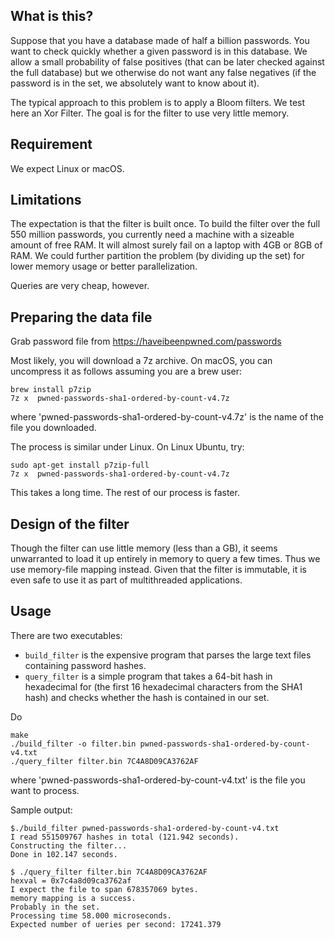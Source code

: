 
## What is this?

Suppose that you have a database made of half a billion passwords. You want to check quickly whether a given password is in this database. We allow a small probability of false positives (that can be later checked against the full database) but we otherwise do not want any false negatives (if the password is in the set, we absolutely want to know about it).

The typical approach to this problem is to apply a Bloom filters. We test here an Xor Filter. The goal is for the filter to use very little memory.


## Requirement


We expect Linux or macOS.


## Limitations

The expectation is that the filter is built once. To build the filter over the full 550 million passwords, you currently need a machine with a sizeable amount of free RAM. It will almost surely fail on a laptop with 4GB or 8GB of RAM. We could further partition the problem (by dividing up the set) for lower memory usage or better parallelization.

Queries are very cheap, however.



## Preparing the data file

Grab password file from
https://haveibeenpwned.com/passwords

Most likely, you will download a 7z archive. On macOS, you can
uncompress it as follows assuming you are a brew user:

```
brew install p7zip
7z x  pwned-passwords-sha1-ordered-by-count-v4.7z
```

where 'pwned-passwords-sha1-ordered-by-count-v4.7z' is the name of the file you downloaded.

The process is similar under Linux. On Linux Ubuntu, try:

```
sudo apt-get install p7zip-full
7z x  pwned-passwords-sha1-ordered-by-count-v4.7z
```

This takes a long time. The rest of our process is faster.


## Design of the filter

Though the filter can use little memory (less than a GB), it seems unwarranted to load it up entirely in memory to query a few times. Thus we use memory-file mapping instead.  Given that the filter is immutable, it is even safe to use it as part of multithreaded applications.


## Usage


There are two executables:

- `build_filter` is the expensive program that parses the large text files containing password hashes.
- `query_filter` is a simple program that takes a 64-bit hash in hexadecimal for (the first 16 hexadecimal characters from the SHA1 hash) and checks whether the hash is contained in our set.

Do 

```
make
./build_filter -o filter.bin pwned-passwords-sha1-ordered-by-count-v4.txt
./query_filter filter.bin 7C4A8D09CA3762AF
````

where 'pwned-passwords-sha1-ordered-by-count-v4.txt' is the file you want to process.

Sample output:

```
$./build_filter pwned-passwords-sha1-ordered-by-count-v4.txt
I read 551509767 hashes in total (121.942 seconds).
Constructing the filter...
Done in 102.147 seconds.

$ ./query_filter filter.bin 7C4A8D09CA3762AF
hexval = 0x7c4a8d09ca3762af
I expect the file to span 678357069 bytes.
memory mapping is a success.
Probably in the set.
Processing time 58.000 microseconds.
Expected number of ueries per second: 17241.379
```
